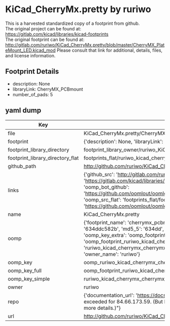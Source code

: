 # KiCad_CherryMx.pretty by ruriwo  
This is a harvested standardized copy of a footprint from github.  
The original project can be found at:  
https://gitlab.com/kicad/libraries/kicad-footprints  
The original footprint can be found at:
http://gitlab.com/ruriwo/KiCad_CherryMx.pretty/blob/master/CherryMX_PlateMount_LED.kicad_mod
Please consult that link for additional, details, files, and license information.  
## Footprint Details
* description: None  
* libraryLink: CherryMX_PCBmount  
* number_of_pads: 5  
## yaml dump  
| Key | Value |  
| --- | --- |  
| file | KiCad_CherryMx.pretty/CherryMX_PCBmount.kicad_mod |  
| footprint | {'description': None, 'libraryLink': 'CherryMX_PCBmount', 'number_of_pads': 5} |  
| footprint_library_directory | footprint_library_owner/ruriwo_KiCad_CherryMx.pretty |  
| footprint_library_directory_flat | footprints_flat/ruriwo_kicad_cherrymx_cherrymx_pcbmount/working |  
| github_path | http://github.com/ruriwo/KiCad_CherryMx.pretty/blob/master/CherryMX_PCBmount.kicad_mod |  
| links | {'github_src': 'http://gitlab.com/ruriwo/KiCad_CherryMx.pretty/blob/master/CherryMX_PlateMount_LED.kicad_mod', 'github_src_repo': 'https://gitlab.com/kicad/libraries/kicad-footprints', 'oomp_bot': 'footprints/ruriwo_kicad_cherrymx_cherrymx_pcbmount/working', 'oomp_bot_github': 'https://github.com/oomlout/oomlout_oomp_footprint_bot/tree/main/footprints/ruriwo_kicad_cherrymx_cherrymx_pcbmount/working', 'oomp_src_flat': 'footprints_flat/footprints_flat/ruriwo_kicad_cherrymx_cherrymx_pcbmount/working', 'oomp_src_flat_github': 'https://github.com/oomlout/oomlout_oomp_footprint_src/tree/main/footprints_flat/ruriwo_kicad_cherrymx_cherrymx_pcbmount/working'} |  
| name | KiCad_CherryMx.pretty |  
| oomp | {'footprint_name': 'cherrymx_pcbmount', 'library_name': 'kicad_cherrymx', 'md5': '634ddc582bf16f87dffb8896fd46cf85', 'md5_10': '634ddc582b', 'md5_5': '634dd', 'md5_6': '634ddc', 'oomp_key': 'oomp_ruriwo_kicad_cherrymx_cherrymx_pcbmount', 'oomp_key_extra': 'oomp_footprint_ruriwo_kicad_cherrymx_cherrymx_pcbmount', 'oomp_key_full': 'oomp_footprint_ruriwo_kicad_cherrymx_cherrymx_pcbmount_634ddc', 'oomp_key_simple': 'ruriwo_kicad_cherrymx_cherrymx_pcbmount', 'original_filename': 'KiCad_CherryMx.pretty/CherryMX_PCBmount.kicad_mod', 'owner_name': 'ruriwo'} |  
| oomp_key | oomp_ruriwo_kicad_cherrymx_cherrymx_pcbmount |  
| oomp_key_full | oomp_footprint_ruriwo_kicad_cherrymx_cherrymx_pcbmount |  
| oomp_key_simple | ruriwo_kicad_cherrymx_cherrymx_pcbmount |  
| owner | ruriwo |  
| repo | {'documentation_url': 'https://docs.github.com/rest/overview/resources-in-the-rest-api#rate-limiting', 'message': "API rate limit exceeded for 84.66.173.59. (But here's the good news: Authenticated requests get a higher rate limit. Check out the documentation for more details.)"} |  
| url | http://github.com/ruriwo/KiCad_CherryMx.pretty |  

